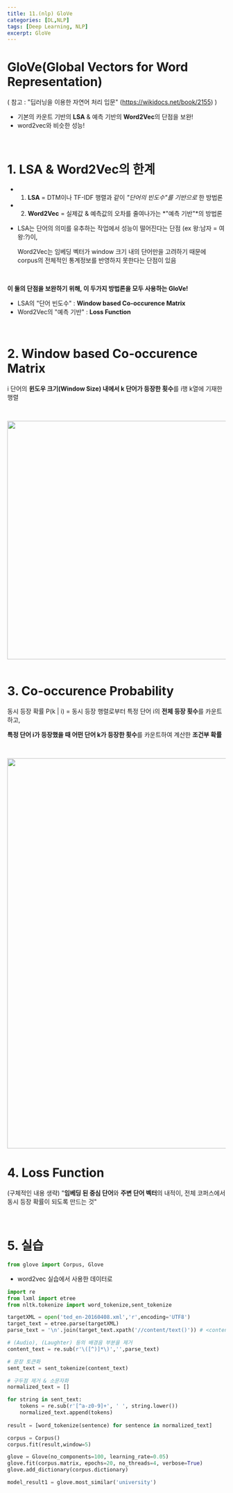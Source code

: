 ```yaml
---
title: 11.(nlp) GloVe
categories: [DL,NLP]
tags: [Deep Learning, NLP]
excerpt: GloVe
---
```


# GloVe(Global Vectors for Word Representation)

( 참고 : "딥러닝을 이용한 자연어 처리 입문" (https://wikidocs.net/book/2155) )

- 기본의 카운트 기반의 **LSA** & 예측 기반의 **Word2Vec**의 단점을 보완!
- word2vec와 비슷한 성능!

<br>

# 1. LSA & Word2Vec의 한계

- 1) **LSA** = DTM이나 TF-IDF 행렬과 같이 *"단어의 빈도수"를 기반으로* 한 방법론 

- 2) **Word2Vec** = 실제값 & 예측값의 오차를 줄여나가는 *"예측 기반"*의 방법론

- LSA는 단어의 의미를 유추하는 작업에서 성능이 떨어진다는 단점 (ex 왕:남자 = 여왕:?)이,

  Word2Vec는 임베딩 벡터가 window 크기 내의 단어만을 고려하기 때문에 corpus의 전체적인 통계정보를 반영하지 못한다는 단점이 있음

<br>

**이 둘의 단점을 보완하기 위해, 이 두가지 방법론을 모두 사용하는 GloVe!**

- LSA의 "단어 빈도수" : **Window based Co-occurence Matrix**
- Word2Vec의 "예측 기반" : **Loss Function**

<br>

# 2. Window based Co-occurence Matrix

 i 단어의 **윈도우 크기(Window Size) 내에서 k 단어가 등장한 횟수**를 i행 k열에 기재한 행렬

<br>

<img src="https://www.researchgate.net/profile/Yoshihiro_Oyama/publication/250123514/figure/fig3/AS:298331709427715@1448139230448/Creation-of-event-co-occurrence-matrices-from-User-1-commands-data-Each-element-of-event.png" width="550" /> <br><br>

# 3. Co-occurence Probability

동시 등장 확률 P(k | i) = 동시 등장 행렬로부터 특정 단어 i의 **전체 등장 횟수**를 카운트하고, 

**특정 단어 i가 등장했을 때 어떤 단어 k가 등장한 횟수**를 카운트하여 계산한 **조건부 확률**

<br>

<img src="https://miro.medium.com/max/4200/1*4fJDgA3IoWDKewEf5cB7TA.jpeg" width="900" /> <br>

# 4. Loss Function

(구체적인 내용 생략) "**임베딩 된 중심 단어**와 **주변 단어 벡터**의 내적이, 전체 코퍼스에서 동시 등장 확률이 되도록 만드는 것"

<br>

# 5. 실습 


```python
from glove import Corpus, Glove
```

- word2vec 실습에서 사용한 데이터로


```python
import re
from lxml import etree
from nltk.tokenize import word_tokenize,sent_tokenize

targetXML = open('ted_en-20160408.xml','r',encoding='UTF8')
target_text = etree.parse(targetXML)
parse_text = '\n'.join(target_text.xpath('//content/text()')) # <content> ~ </content> 사이 내용 가져오기

# (Audio), (Laughter) 등의 배경음 부분을 제거
content_text = re.sub(r'\([^)]*\)','',parse_text)

# 문장 토큰화
sent_text = sent_tokenize(content_text)

# 구두점 제거 & 소문자화
normalized_text = []

for string in sent_text:
    tokens = re.sub(r'[^a-z0-9]+', ' ', string.lower())
    normalized_text.append(tokens)
    
result = [word_tokenize(sentence) for sentence in normalized_text]
```


```python
corpus = Corpus()
corpus.fit(result,window=5)

glove = Glove(no_components=100, learning_rate=0.05)
glove.fit(corpus.matrix, epochs=20, no_threads=4, verbose=True)
glove.add_dictionary(corpus.dictionary)
```


```python
model_result1 = glove.most_similar('university')
```
